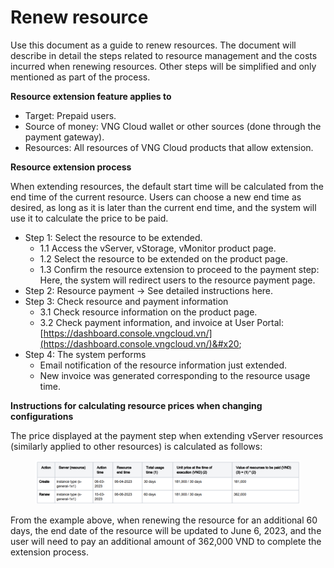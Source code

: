 # Renew resource

Use this document as a guide to renew resources. The document will describe in detail the steps related to resource management and the costs incurred when renewing resources. Other steps will be simplified and only mentioned as part of the process.

**Resource extension feature applies to**

* Target: Prepaid users.
* Source of money: VNG Cloud wallet or other sources (done through the payment gateway).
* Resources: All resources of VNG Cloud products that allow extension.

**Resource extension process**&#x20;

When extending resources, the default start time will be calculated from the end time of the current resource. Users can choose a new end time as desired, as long as it is later than the current end time, and the system will use it to calculate the price to be paid.&#x20;

* Step 1: Select the resource to be extended.
  * 1.1 Access the vServer, vStorage, vMonitor product page.
  * 1.2 Select the resource to be extended on the product page.
  * 1.3 Confirm the resource extension to proceed to the payment step: Here, the system will redirect users to the resource payment page.
* Step 2: Resource payment -> See detailed instructions here.
* Step 3: Check resource and payment information
  * 3.1 Check resource information on the product page.
  * 3.2 Check payment information, and invoice at User Portal: [https://dashboard.console.vngcloud.vn/](https://dashboard.console.vngcloud.vn/)&#x20;
* Step 4: The system performs&#x20;
  * Email notification of the resource information just extended.
  * New invoice was generated corresponding to the resource usage time.

**Instructions for calculating resource prices when changing configurations**

The price displayed at the payment step when extending vServer resources (similarly applied to other resources) is calculated as follows:

<figure><img src="../../../.gitbook/assets/image (6) (1) (1) (1) (1) (1) (1) (1) (1) (1) (1) (1) (1) (1) (1) (1).png" alt=""><figcaption></figcaption></figure>

From the example above, when renewing the resource for an additional 60 days, the end date of the resource will be updated to June 6, 2023, and the user will need to pay an additional amount of 362,000 VND to complete the extension process.
